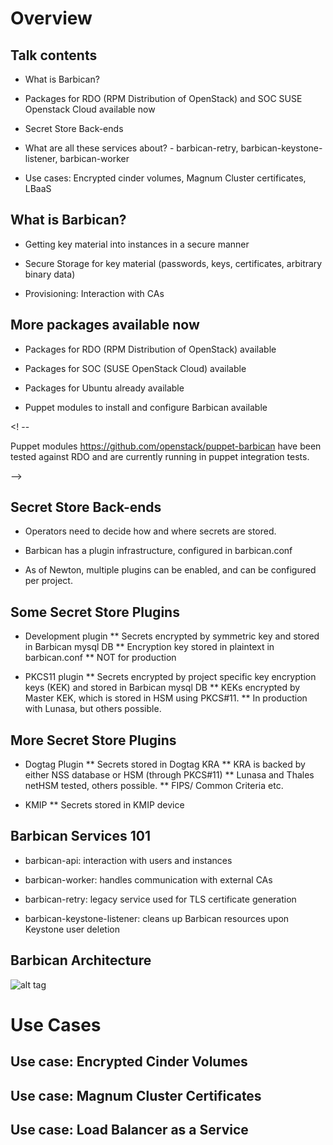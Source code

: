 # Overview

## Talk contents

* What is Barbican?

* Packages for RDO (RPM Distribution of OpenStack) and SOC SUSE Openstack Cloud available now

* Secret Store Back-ends

* What are all these services about? - barbican-retry, barbican-keystone-listener, barbican-worker

* Use cases: Encrypted cinder volumes, Magnum Cluster certificates, LBaaS

## What is Barbican?

* Getting key material into instances in a secure manner

* Secure Storage for key material (passwords, keys, certificates, arbitrary binary data)

* Provisioning: Interaction with CAs

<!--
Barbican has three main tasks: distributing and storing key material,
and interaction with CAs.

OpenStack instances need various secrets, such as SSL keys, passwords to
authenticate against databases or APIs outside an instance or encryption
keys to access storage volumes. Barbican can get these into an instance
in a secure, auditable manner.

Since instances may be short-lived, it also provides secure, long-term
storage for such secrets. If an instance is rebuilt - as can happen in a
cloud based setup - its secrets can be retrieved from Barbican's secret
storage using a Keystone token.

Last but not least, instances can use Barbican to access certificate
authorities supported by Barbican plugins to submit certificate sign
requests to these CAs through a uniform API.

-->

## More packages available now

* Packages for RDO (RPM Distribution of OpenStack) available

* Packages for SOC (SUSE OpenStack Cloud) available

* Packages for Ubuntu already available

* Puppet modules to install and configure Barbican available

<! --

Puppet modules https://github.com/openstack/puppet-barbican have been
tested against RDO and are currently running in puppet integration tests.

-->

## Secret Store Back-ends

* Operators need to decide how and where secrets are stored.

* Barbican has a plugin infrastructure, configured in barbican.conf

* As of Newton, multiple plugins can be enabled, and can be configured per project.

<!--

Configuring multiple plugins is useful when you need to provide different levels
of security.  Secrets uses by a development or test project could use the basic
development plugin, while some secrets may require a FIPS common criteria
certified storage mechanism using an HSM

-->

## Some Secret Store Plugins

* Development plugin
** Secrets encrypted by symmetric key and stored in Barbican mysql DB
** Encryption key stored in plaintext in barbican.conf
** NOT for production

* PKCS11 plugin
** Secrets encrypted by project specific key encryption keys (KEK) and stored in Barbican mysql DB
** KEKs encrypted by Master KEK, which is stored in HSM using PKCS#11.
** In production with Lunasa, but others possible.

## More Secret Store Plugins

* Dogtag Plugin
** Secrets stored in Dogtag KRA
** KRA is backed by either NSS database or HSM (through PKCS#11)
** Lunasa and Thales netHSM tested, others possible.
** FIPS/ Common Criteria etc.

* KMIP
** Secrets stored in KMIP device

## Barbican Services 101

* barbican-api: interaction with users and instances

* barbican-worker: handles communication with external
  CAs

* barbican-retry: legacy service used for TLS certificate generation

* barbican-keystone-listener: cleans up Barbican resources upon
  Keystone user deletion

<!--

barbican-api is Barbican's main point of contact for the outside world.
Users use it to create secrets, secret containers and
certificates. Instances use it to retrieve their secrets and submit
their certificate sign requests. A note on operations: this should be
run using some sort of WSGI enabled web server. If you install a
package, this won't be a problem SUSE and Ubuntu provide Apache
configuration for running barbican-api using mod_wsgi, while RDO
provides configuration for running it in the gunicorn web server.
The Barbican puppet modules set up Barbican by default over Apache using
mod_wsgi.

barbican-worker is a RabbitMQ driven service that handles communicating
with external CAs for certificate signing requests. It's possible to
have an arbitrary number of workers Synchronization between workers
happens by the consumption of RabbitMQ messages being atomic.

barbican-retry is only used to support TLS certificate generation. It is
scheduled to be removed at some point now. As a rule, you won't need the
retry process for asymmetric and symmetric key generation

barbican-keystone-listener is a cleanup tool that eavesdrops on
Keystone's RabbitMQ queues and cleans up Barbican resources when
projects/users get deleted.

TODO alee: Is this suitable for use? (has been broken throughout Mitaka,
see https://review.openstack.org/#/c/339052/)
-->

## Barbican Architecture
![alt tag](http://docs.openstack.org/developer/barbican/_images/barbican-overall-architecture.gif)

# Use Cases

## Use case: Encrypted Cinder Volumes

## Use case: Magnum Cluster Certificates

## Use case: Load Balancer as a Service

<!--
Let's start this off by giving you a short refresher on what Barbican is and
what it does.
-->
